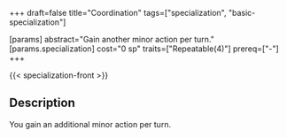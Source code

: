 +++
draft=false
title="Coordination"
tags=["specialization", "basic-specialization"]

[params]
  abstract="Gain another minor action per turn."
  [params.specialization]
    cost="0 sp"
    traits=["Repeatable(4)"]
    prereq=["-"]
+++

{{< specialization-front >}}

## Description

You gain an additional minor action per turn.

